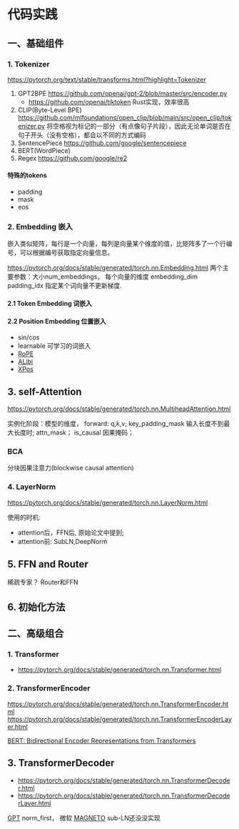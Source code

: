 # 代码实践

## 一、基础组件
### 1. Tokenizer
https://pytorch.org/text/stable/transforms.html?highlight=Tokenizer

1. GPT2BPE  https://github.com/openai/gpt-2/blob/master/src/encoder.py
    * https://github.com/openai/tiktoken Rust实现，效率很高
2. CLIP(Byte-Level BPE) https://github.com/mlfoundations/open_clip/blob/main/src/open_clip/tokenizer.py
    将空格视为标记的一部分（有点像句子片段），因此无论单词是否在句子开头（没有空格），都会以不同的方式编码
3. SentencePiece https://github.com/google/sentencepiece
4. BERT(WordPiece)  
5. Regex https://github.com/google/re2

#### 特殊的tokens
* padding
* mask
* eos

### 2. Embedding 嵌入
嵌入类似矩阵，每行是一个向量，每列是向量某个维度的值，比矩阵多了一个行编号，可以根据编号获取指定向量信息。

https://pytorch.org/docs/stable/generated/torch.nn.Embedding.html
两个主要参数：大小num_embeddings， 每个向量的维度 embedding_dim
padding_idx 指定某个词向量不更新梯度.

#### 2.1 Token Embedding 词嵌入

#### 2.2 Position Embedding 位置嵌入
* sin/cos
* learnable 可学习的词嵌入
* [RoPE](#)
* [ALibi](../paper/nlp/Alibi.md)
* [XPos](../paper/nlp/XPOS.md)

## 3. self-Attention
https://pytorch.org/docs/stable/generated/torch.nn.MultiheadAttention.html

实例化阶段：模型的维度，
forward: q,k,v; key_padding_mask 输入长度不到最大长度时; attn_mask； is_causal 因果掩码；

### BCA
分块因果注意力(blockwise causal attention)

### 4. LayerNorm
https://pytorch.org/docs/stable/generated/torch.nn.LayerNorm.html

使用的时机: 
* attention后，FFN后, 原始论文中提到; 
* attention前: SubLN,DeepNorm

## 5. FFN and Router
稀疏专家？ Router和FFN

## 6. 初始化方法

## 二、高级组合
### 1. Transformer
* https://pytorch.org/docs/stable/generated/torch.nn.Transformer.html

### 2. TransformerEncoder
https://pytorch.org/docs/stable/generated/torch.nn.TransformerEncoder.html
https://pytorch.org/docs/stable/generated/torch.nn.TransformerEncoderLayer.html

[BERT: Bidirectional Encoder Representations from Transformers](../paper/nlp/bert.md)

## 3. TransformerDecoder
* https://pytorch.org/docs/stable/generated/torch.nn.TransformerDecoder.html
* https://pytorch.org/docs/stable/generated/torch.nn.TransformerDecoderLayer.html


[GPT](../paper/nlp/gpt.md)
norm_first， 微软 [MAGNETO](../paper/Multimodal/MAGNETO.md) sub-LN还没没实现


